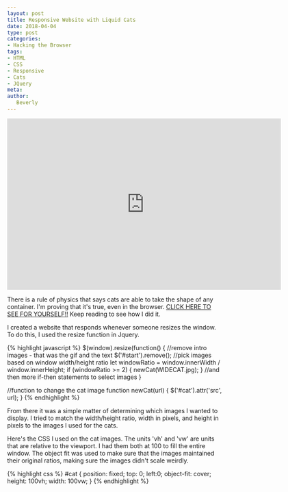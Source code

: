 ```yaml
---
layout: post
title: Responsive Website with Liquid Cats
date: 2018-04-04
type: post
categories:
- Hacking the Browser
tags:
- HTML
- CSS
- Responsive
- Cats
- JQuery
meta:
author:
   Beverly
---
```

<div class="responsive-container"><iframe src="https://player.vimeo.com/video/264161984" width="640" height="400" frameborder="0" webkitallowfullscreen mozallowfullscreen allowfullscreen></iframe></div>

There is a rule of physics that says cats are able to take the shape of any container. I'm proving that it's true, even in the browser. [CLICK HERE TO SEE FOR YOURSELF!!](http://itp.beverlychou.com/hacking-the-browser/w2-responsive-site/) Keep reading to see how I did it.

<!--more-->

I created a website that responds whenever someone resizes the window. To do this, I used the resize function in Jquery.

{% highlight javascript %}
$(window).resize(function() {
  //remove intro images - that was the gif and the text
  $('#start').remove();
  //pick images based on window width/height ratio
  let windowRatio = window.innerWidth / window.innerHeight;
  if (windowRatio >= 2) {
    newCat(WIDECAT.jpg);
  }
  //and then more if-then statements to select images
}

//function to change the cat image
function newCat(url) {
  $('#cat').attr('src', url);
}
{% endhighlight %}

From there it was a simple matter of determining which images I wanted to display. I tried to match the width/height ratio, width in pixels, and height in pixels to the images I used for the cats.

Here's the CSS I used on the cat images. The units 'vh' and 'vw' are units that are relative to the viewport. I had them both at 100 to fill the entire window. The object fit was used to make sure that the images maintained their original ratios, making sure the images didn't scale weirdly.

{% highlight css %}
#cat {
  position: fixed;
  top: 0;
  left:0;
  object-fit: cover;
  height: 100vh;
  width: 100vw;
}
{% endhighlight %}
